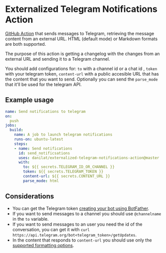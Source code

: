 # Externalized Telegram Notifications Action

[GitHub Action](https://github.com/features/actions) that sends messages to Telegram, retrieving the message content from an external URL. HTML (default mode) or Markdown formats are both supported.

The purpose of this action is getting a changelog with the changes from an external URL and sending it to a Telegram channel.

You should add configurations for: `to` with a channel id or a chat id , `token` with your telegram token, `content-url` with a public accesible URL that has the content that you want to send. Optionally you can send the `parse_mode` that it'll be used for the telegram API.

## Example usage

```yaml
name: Send notifications to telegram
on:
  push
jobs:
  build:
    name: A job to launch telegram notifications
    runs-on: ubuntu-latest
    steps:
    - name: Send notifications
      id: send_notificsations
      uses: danilat/externalized-telegram-notifications-action@master
      with:
        to: ${{ secrets.TELEGRAM_ID_OR_CHANNEL }}
        token: ${{ secrets.TELEGRAM_TOKEN }}
        content-url: ${{ secrets.CONTENT_URL }}
        parse_mode: html
```

## Considerations

- You can get the Telegram token [creating your bot using BotFather](https://core.telegram.org/bots#3-how-do-i-create-a-bot).
- If you want to send messages to a channel you should use `@channelname` in the `to` variable.
- If you want to send messages to an user you need the id of the conversation, you can get it with `curl https://api.telegram.org/bot<telegram_token>/getUpdates`.
- In the content that responds to `content-url` you should use only the [supported formatting options](https://core.telegram.org/bots/api#formatting-options).
